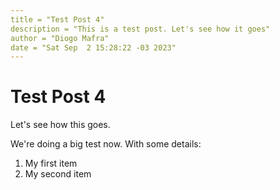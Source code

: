 ```yaml
---
title = "Test Post 4"
description = "This is a test post. Let's see how it goes"
author = "Diogo Mafra"
date = "Sat Sep  2 15:28:22 -03 2023"
---
```


# Test Post 4

Let's see how this goes.

We're doing a big test now. With some details:

1. My first item
2. My second item
